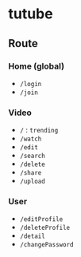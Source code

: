 # tutube

## Route

### Home (global)

- `/login`
- `/join`

### Video

- `/` : `trending`
- `/watch`
- `/edit`
- `/search`
- `/delete`
- `/share`
- `/upload`

### User

- `/editProfile`
- `/deleteProfile`
- `/detail`
- `/changePassword`
